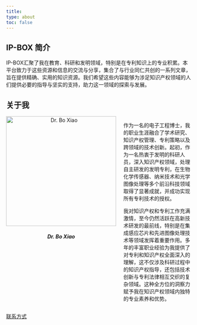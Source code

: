 ```yaml
---
title: 
type: about
toc: false
---
```


## IP-BOX 简介

IP-BOX汇聚了我在教育、科研和发明领域，特别是在专利知识上的专业积累。本平台致力于这些资源和信息的交流与分享，集合了与行业同仁共创的一系列文章，旨在提供精确、实用的知识资源。我们希望这些内容能够为涉足知识产权领域的人们提供必要的指导与坚实的支持，助力这一领域的探索与发展。

## 关于我  
<div style="display: flex; align-items: flex-start;">
    <div style="margin-right: 20px; text-align: center;">
        <img src="../../images/me.png" alt="Dr. Bo Xiao" style="width: 300px;">
        <h5>Dr. Bo Xiao</h5>
    </div>
    <div>
        <p>作为一名的电子工程博士，我的职业生涯融合了学术研究、知识产权管理、专利策略以及跨领域的技术创新。起初，作为一名热衷于发明的科研人员，深入知识产权领域，处理自主研发的发明专利，在生物化学传感器、纳米技术和光学图像处理等多个前沿科技领域取得了显著成就，并成功实现所有专利技术的授权。</p>
        <p>我对知识产权和专利工作充满激情，至今仍然活跃在高新技术研发的最前线，特别是在集成感应芯片和先进图像处理技术等领域发挥着重要作用。多年的丰富职业经验为我提供了对专利和知识产权全面深入的理解，这不仅涉及科研过程中的知识产权指导，还包括技术创新与专利法律相互交织的复杂领域。这种全方位的洞察力赋予我在知识产权领域内独特的专业素养和优势。</p>
    </div>
</div>

[联系方式](https://www.whda.com/professionals/Bo_Xiao/)